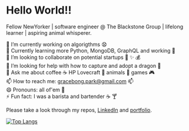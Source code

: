 # Hello World!!

Fellow NewYorker | software engineer @ The Blackstone Group | lifelong learner | aspiring animal whisperer.

🔭  I’m currently working on algorigthms :anguished:
<br> 🌱 Currently learning more Python, MongoDB, GraphQL and working :school_satchel:
<br> 👯 I’m looking to collaborate on potential startups :briefcase: :sparkles: :moneybag:
<br> 🤔 I’m looking for help with how to capture and adopt a dragon :dragon: 
<br> 💬 Ask me about coffee :coffee: HP Lovecraft :ghost: animals :tiger: games :video_game:
<br> 📫 How to reach me: gracebong.park@gmail.com :mailbox:
<br> 😄 Pronouns: all of'em :couple:
<br> ⚡ Fun fact: I was a barista and bartender :coffee: :cocktail:

Please take a look through my repos, <a href="https://www.linkedin.com/in/grace-bong-7922b7202/">LinkedIn</a> and <a href="https://suspicious-jang-7762b9.netlify.app/">portfolio</a>.

[![Top Langs](https://github-readme-language-stats-seven.vercel.app/)](https://github.com/anuraghazra/github-readme-stats)
